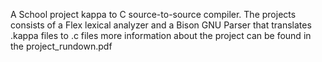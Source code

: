  A School project kappa to C source-to-source compiler. The projects consists of a Flex lexical analyzer and a Bison GNU Parser that translates .kappa files to .c files more information about the project can be found in the project_rundown.pdf 
